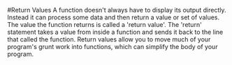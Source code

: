 #Return Values
A function doesn't always have to display its output directly. Instead it can process some data and then return a value or set of values. The value the function returns is called a 'return value'. The 'return' statement takes a value from inside a function and sends it back to the line that called the function. Return values allow you to move much of your program's grunt work into functions, which can simplify the body of your program.